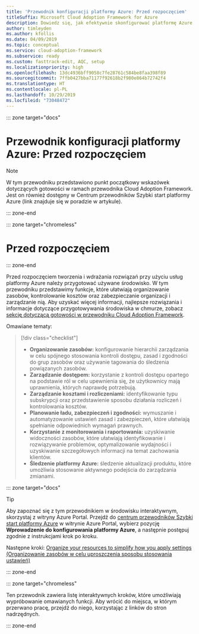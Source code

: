```yaml
---
title: 'Przewodnik konfiguracji platformy Azure: Przed rozpoczęciem'
titleSuffix: Microsoft Cloud Adoption Framework for Azure
description: Dowiedz się, jak efektywnie skonfigurować platformę Azure dla swojej organizacji dzięki szczegółowym wytycznym.
author: timleyden
ms.author: kfollis
ms.date: 04/09/2019
ms.topic: conceptual
ms.service: cloud-adoption-framework
ms.subservice: ready
ms.custom: fasttrack-edit, AQC, setup
ms.localizationpriority: high
ms.openlocfilehash: 13dc4936bff9058c7fe28761c584be8faa398f89
ms.sourcegitcommit: 7ffb0427bba71177f92618b2f980e864b72742f4
ms.translationtype: HT
ms.contentlocale: pl-PL
ms.lasthandoff: 10/29/2019
ms.locfileid: "73048472"
---
```

::: zone target="docs"

# <a name="azure-setup-guide-before-you-start"></a>Przewodnik konfiguracji platformy Azure: Przed rozpoczęciem

> [!NOTE]
> W tym przewodniku przedstawiono punkt początkowy wskazówek dotyczących gotowości w ramach przewodnika Cloud Adoption Framework. Jest on również dostępny w Centrum przewodników Szybki start platformy Azure (link znajduje się w poradzie w artykule).

::: zone-end

::: zone target="chromeless"

# <a name="before-you-start"></a>Przed rozpoczęciem

::: zone-end

Przed rozpoczęciem tworzenia i wdrażania rozwiązań przy użyciu usług platformy Azure należy przygotować używane środowisko. W tym przewodniku przedstawimy funkcje, które ułatwiają organizowanie zasobów, kontrolowanie kosztów oraz zabezpieczanie organizacji i zarządzanie nią. Aby uzyskać więcej informacji, najlepsze rozwiązania i informacje dotyczące przygotowywania środowiska w chmurze, zobacz [sekcję dotyczącą gotowości w przewodniku Cloud Adoption Framework](../index.md).

Omawiane tematy:

> [!div class="checklist"]
>
> - **Organizowanie zasobów:** konfigurowanie hierarchii zarządzania w celu spójnego stosowania kontroli dostępu, zasad i zgodności do grup zasobów oraz używanie tagowania do śledzenia powiązanych zasobów.
> - **Zarządzanie dostępem:** korzystanie z kontroli dostępu opartego na podstawie ról w celu upewnienia się, że użytkownicy mają uprawnienia, których naprawdę potrzebują.
> - **Zarządzanie kosztami i rozliczeniami:** identyfikowanie typu subskrypcji oraz przedstawienie sposobu działania rozliczeń i kontrolowania kosztów.
> - **Planowanie ładu, zabezpieczeń i zgodności:** wymuszanie i automatyzowanie ustawień zasad i zabezpieczeń, które ułatwiają spełnianie odpowiednich wymagań prawnych.
> - **Korzystanie z monitorowania i raportowania:** uzyskiwanie widoczności zasobów, które ułatwiają identyfikowanie i rozwiązywanie problemów, optymalizowanie wydajności i uzyskiwanie szczegółowych informacji na temat zachowania klientów.
> - **Śledzenie platformy Azure:** śledzenie aktualizacji produktu, które umożliwia stosowanie aktywnego podejścia do zarządzania zmianami.

::: zone target="docs"

> [!TIP]
> Aby zapoznać się z tym przewodnikiem w środowisku interaktywnym, skorzystaj z witryny Azure Portal. Przejdź do [centrum przewodników Szybki start platformy Azure](https://portal.azure.com/?feature.quickstart=true#blade/Microsoft_Azure_Resources/QuickstartCenterBlade) w witrynie Azure Portal, wybierz pozycję **Wprowadzenie do konfigurowania platformy Azure**, a następnie postępuj zgodnie z instrukcjami krok po kroku.

Następne kroki: [Organize your resources to simplify how you apply settings (Organizowanie zasobów w celu uproszczenia sposobu stosowania ustawień)](./organize-resources.md)

::: zone-end

::: zone target="chromeless"

Ten przewodnik zawiera listę interaktywnych kroków, które umożliwiają wypróbowanie omawianych funkcji. Aby wrócić do miejsca, w którym przerwano pracę, przejdź do niego, korzystając z linków do stron nadrzędnych.

::: zone-end

